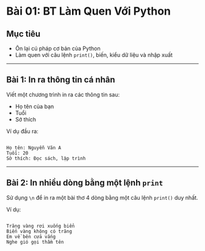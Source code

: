 
# Bài 01: BT Làm Quen Với Python

## Mục tiêu
- Ôn lại cú pháp cơ bản của Python
- Làm quen với câu lệnh `print()`, biến, kiểu dữ liệu và nhập xuất

---

## Bài 1: In ra thông tin cá nhân

Viết một chương trình in ra các thông tin sau:
- Họ tên của bạn
- Tuổi
- Sở thích

Ví dụ đầu ra:

```

Họ tên: Nguyễn Văn A
Tuổi: 20
Sở thích: Đọc sách, lập trình

```

---

## Bài 2: In nhiều dòng bằng một lệnh `print`

Sử dụng `\n` để in ra một bài thơ 4 dòng bằng một câu lệnh `print()` duy nhất.

Ví dụ:

```

Trăng vàng rơi xuống biển
Biển vàng không có trăng
Em về bên cửa vắng
Nghe gió gọi thầm tên

```

